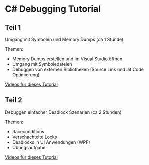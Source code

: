 # C# Debugging Tutorial

## Teil 1
Umgang mit Symbolen und Memory Dumps (ca 1 Stunde)

Themen: 
- Memory Dumps erstellen und im Visual Studio öffnen
- Umgang mit Symboledateien
- Debuggen von externen Bibliotheken (Source Link und Jit Code Optimierung)

[Videos für dieses Tutorial](https://www.youtube.com/playlist?list=PLzf7HSv14Jz0poe9S0S_2T6xr3rozstyb)


## Teil 2
Debuggen einfacher Deadlock Szenarien (ca 2 Stunden)

Themen:
- Raceconditions
- Verschachtelte Locks
- Deadlocks in UI Anwendungen (WPF)
- Übungsaufgabe

[Videos für dieses Tutorial](https://www.youtube.com/playlist?list=PLzf7HSv14Jz2awJApMeU-TGE5VYRt1p9m)
